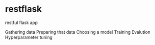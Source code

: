 # restflask
restful flask app

Gathering data
Preparing that data
Choosing a model
Training
Evalution
Hyperparameter tuning
